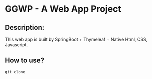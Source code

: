 # GGWP - A Web App Project

## Description:
This web app is built by SpringBoot + Thymeleaf + Native Html, CSS, Javascript.


## How to use?
`git clone`
